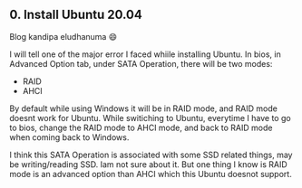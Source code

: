 ## 0. Install Ubuntu 20.04
Blog kandipa eludhanuma :smile:

I will tell one of the major error I faced whiile installing Ubuntu.
In bios, in Advanced Option tab, under SATA Operation, there will be two modes:
  
   * RAID
   * AHCI

By default while using Windows it will be in RAID mode, and RAID mode doesnt work for Ubuntu. 
While switiching to Ubuntu, everytime I have to go to bios, change the RAID mode to AHCI mode, and back to RAID mode when coming back to Windows.

I think this SATA Operation is associated with some SSD related things, may be writing/reading SSD. Iam not sure about it. 
But one thing I know is RAID mode is an advanced option than AHCI which this Ubuntu doesnot support. 
